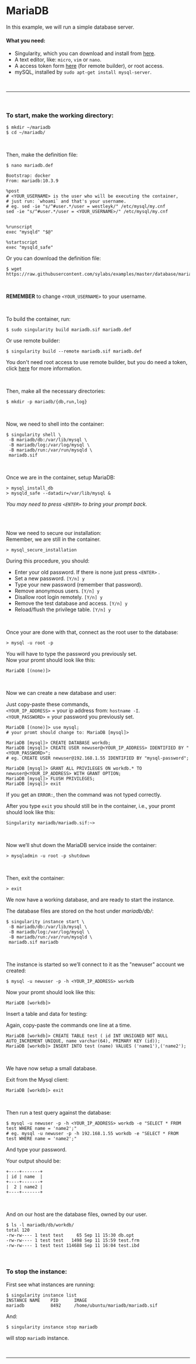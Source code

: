 # MariaDB

In this example, we will run a simple database server.


#### What you need:
 - Singularity, which you can download and install from [here](https://github.com/sylabs/singularity).
 - A text editor, like: `micro`, `vim` or `nano`.
 - A access token form [here](https://cloud.sylabs.io/auth) (for remote builder), or root access.
 - mySQL, installed by `sudo apt-get install mysql-server`.
 
<br>

____

<br>


### To start, make the working directory:
```
$ mkdir ~/mariadb
$ cd ~/mariadb/
```

<br>

Then, make the definition file:

```
$ nano mariadb.def
```
```
Bootstrap: docker
From: mariadb:10.3.9

%post
# <YOUR_USERNAME> is the user who will be executing the container,
# just run: `whoami` and that's your username.
# eg. sed -ie "s/^#user.*/user = westleyk/" /etc/mysql/my.cnf
sed -ie "s/^#user.*/user = <YOUR_USERNAME>/" /etc/mysql/my.cnf


%runscript
exec "mysqld" "$@"

%startscript
exec "mysqld_safe"
```

Or you can download the definition file:

```
$ wget https://raw.githubusercontent.com/sylabs/examples/master/database/mariadb/mariadb.def
```

<br>

**REMEMBER** to change `<YOUR_USERNAME>` to your username.

<br>

To build the container, run:

```
$ sudo singularity build mariadb.sif mariadb.def
```

Or use remote builder:

```
$ singularity build --remote mariadb.sif mariadb.def
```

You don't need root access to use remote builder, but you do need a token, click [here](https://cloud.sylabs.io/auth) for more information.

<br>

Then, make all the necessary directories:

```
$ mkdir -p mariadb/{db,run,log}
```

<br>

Now, we need to shell into the container:

```
$ singularity shell \
 -B mariadb/db:/var/lib/mysql \
 -B mariadb/log:/var/log/mysql \
 -B mariadb/run:/var/run/mysqld \
 mariadb.sif
```

<br>

Once we are in the container, setup MariaDB:

```
> mysql_install_db
> mysqld_safe --datadir=/var/lib/mysql &
```
*You may need to press `<ENTER>` to bring your prompt back.*

<br>
<br>

Now we need to secure our installation:<br>
Remember, we are still in the container.

```
> mysql_secure_installation
```

During this procedure, you should:

 - Enter your old password. If there is none just press `<ENTER>` . 
 - Set a new password. `[Y/n] y`
 - Type your new password (remember that password).
 - Remove anonymous users. `[Y/n] y`
 - Disallow root login remotely. `[Y/n] y`
 - Remove the test database and access. `[Y/n] y`
 - Reload/flush the privilege table. `[Y/n] y`

<br>

Once your are done with that, connect as the root user to the database:

```
> mysql -u root -p
```
You will have to type the password you previously set.
<br>
Now your promt should look like this:
```
MariaDB [(none)]>
```

<br>

Now we can create a new database and user:

Just copy-paste these commands, <br>
`<YOUR_IP_ADDRESS>` = your ip address from: `hostname -I`. <br>
`<YOUR_PASSWORD>` = your password you previously set. <br>

```
MariaDB [(none)]> use mysql;
# your promt should change to: MariaDB [mysql]>

MariaDB [mysql]> CREATE DATABASE workdb;
MariaDB [mysql]> CREATE USER newuser@<YOUR_IP_ADDRESS> IDENTIFIED BY "<YOUR_PASSWORD>";
# eg. CREATE USER newuser@192.168.1.55 IDENTIFIED BY "mysql-password";

MariaDB [mysql]> GRANT ALL PRIVILEGES ON workdb.* TO newuser@<YOUR_IP_ADDRESS> WITH GRANT OPTION;
MariaDB [mysql]> FLUSH PRIVILEGES;
MariaDB [mysql]> exit
```
If you get an `ERROR:`, then the command was not typed correctly.

After you type `exit` you should still be in the container, i.e., your promt should look like this:
```
Singularity mariadb/mariadb.sif:~> 
```

<br>

Now we’ll shut down the MariaDB service inside the container:

```
> mysqladmin -u root -p shutdown
```

<br>


Then, exit the container:

```
> exit
```

We now have a working database, and are ready to start the instance.

The database files are stored on the host under <em>mariadb/db/</em>:
```
$ singularity instance start \
 -B mariadb/db:/var/lib/mysql \
 -B mariadb/log:/var/log/mysql \
 -B mariadb/run:/var/run/mysqld \
 mariadb.sif mariadb
```

<br>

The instance is started so we’ll connect to it as the "newuser" account we created:

```
$ mysql -u newuser -p -h <YOUR_IP_ADDRESS> workdb
```


Now your promt should look like this:

```
MariaDB [workdb]> 
```

Insert a table and data for testing:

Again, copy-paste the commands one line at a time.

```
MariaDB [workdb]> CREATE TABLE test ( id INT UNSIGNED NOT NULL AUTO_INCREMENT UNIQUE, name varchar(64), PRIMARY KEY (id));
MariaDB [workdb]> INSERT INTO test (name) VALUES ('name1'),('name2');
``` 

<br>

We have now setup a small database.

Exit from the Mysql client:

```
MariaDB [workdb]> exit
```

<br>

Then run a test query against the database:

```
$ mysql -u newuser -p -h <YOUR_IP_ADDRESS> workdb -e "SELECT * FROM test WHERE name = 'name2';"
# eg. mysql -u newuser -p -h 192.168.1.55 workdb -e "SELECT * FROM test WHERE name = 'name2';"
```
And type your password.


Your output should be:
```
+----+-------+
| id | name  |
+----+-------+
|  2 | name2 |
+----+-------+
```

<br>

And on our host are the database files, owned by our user.
```
$ ls -l mariadb/db/workdb/
total 120
-rw-rw---- 1 test test     65 Sep 11 15:30 db.opt
-rw-rw---- 1 test test   1498 Sep 11 15:59 test.frm
-rw-rw---- 1 test test 114688 Sep 11 16:04 test.ibd
```

<br>

### To stop the instance:

First see what instances are running:
```
$ singularity instance list
INSTANCE NAME    PID      IMAGE
mariadb          8492     /home/ubuntu/mariadb/mariadb.sif
```
And:
```
$ singularity instance stop mariadb
```
will stop `mariadb` instance.


<br>

___

<br>
